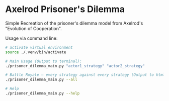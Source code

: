 # Axelrod Prisoner's Dilemma
Simple Recreation of the prisoner's dilemma model from Axelrod's "Evolution of Cooperation".

Usage via command line:

```bash
# activate virtual environment
source ./.venv/bin/activate

# Main Usage (Output to terminal):
./prisoner_dilemma_main.py "actor1_strategy" "actor2_strategy"

# Battle Royale — every strategy against every strategy (Output to html):
./prisoner_dilemma_main.py --all

# Help
./prisoner_dilemma_main.py --help
```
